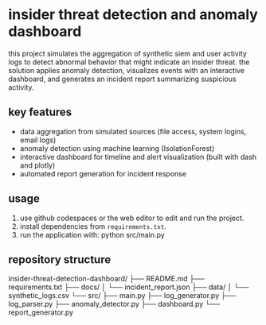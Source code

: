 # insider threat detection and anomaly dashboard

this project simulates the aggregation of synthetic siem and user activity logs to detect abnormal behavior that might indicate an insider threat. the solution applies anomaly detection, visualizes events with an interactive dashboard, and generates an incident report summarizing suspicious activity.

## key features
- data aggregation from simulated sources (file access, system logins, email logs)
- anomaly detection using machine learning (IsolationForest)
- interactive dashboard for timeline and alert visualization (built with dash and plotly)
- automated report generation for incident response

## usage
1. use github codespaces or the web editor to edit and run the project.
2. install dependencies from `requirements.txt`.
3. run the application with:
python src/main.py

## repository structure
insider-threat-detection-dashboard/
├── README.md
├── requirements.txt
├── docs/
│   └── incident_report.json
├── data/
│   └── synthetic_logs.csv
└── src/
    ├── main.py
    ├── log_generator.py
    ├── log_parser.py
    ├── anomaly_detector.py
    ├── dashboard.py
    └── report_generator.py


